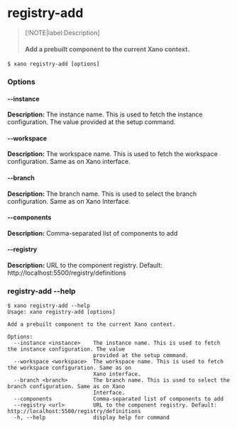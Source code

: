 # registry-add
>[!NOTE|label:Description]
> #### Add a prebuilt component to the current Xano context.

```term
$ xano registry-add [options]
```
### Options

#### --instance <instance>
**Description:** The instance name. This is used to fetch the instance configuration. The value provided at the setup command.
#### --workspace <workspace>
**Description:** The workspace name. This is used to fetch the workspace configuration. Same as on Xano interface.
#### --branch <branch>
**Description:** The branch name. This is used to select the branch configuration. Same as on Xano Interface.
#### --components
**Description:** Comma-separated list of components to add
#### --registry <url>
**Description:** URL to the component registry. Default: http://localhost:5500/registry/definitions

### registry-add --help
```term
$ xano registry-add --help
Usage: xano registry-add [options]

Add a prebuilt component to the current Xano context.

Options:
  --instance <instance>    The instance name. This is used to fetch the instance configuration. The value
                           provided at the setup command.
  --workspace <workspace>  The workspace name. This is used to fetch the workspace configuration. Same as on
                           Xano interface.
  --branch <branch>        The branch name. This is used to select the branch configuration. Same as on Xano
                           Interface.
  --components             Comma-separated list of components to add
  --registry <url>         URL to the component registry. Default: http://localhost:5500/registry/definitions
  -h, --help               display help for command
```